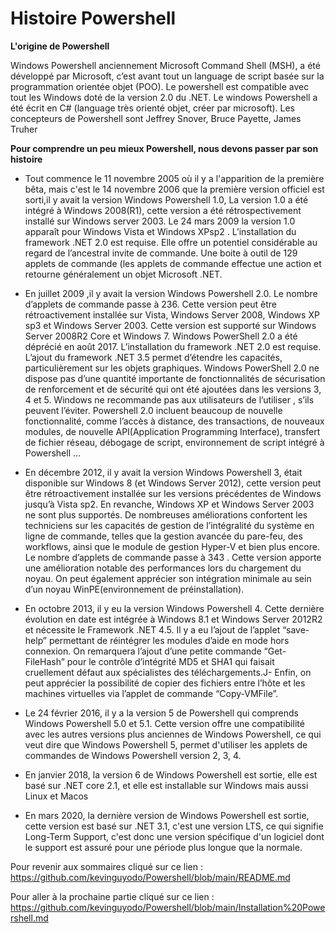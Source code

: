 # Histoire Powershell

__L'origine de Powershell__

Windows Powershell anciennement Microsoft Command Shell (MSH), a été développé par Microsoft, c’est avant tout un language de script basée sur la programmation orientée objet (POO). Le powershell est compatible avec tout les Windows doté de la version 2.0 du .NET. Le windows Powershell a été écrit en C# (language très orienté objet, créer par microsoft).
Les concepteurs de Powershell sont Jeffrey Snover, Bruce Payette, James Truher

__Pour comprendre un peu mieux Powershell, nous devons passer par son histoire__

-	Tout commence le 11 novembre 2005 où il y a l'apparition de la première bêta, mais c'est le 14 novembre 2006 que la première version officiel est sorti,il y avait la version Windows Powershell 1.0, La version 1.0 a été intégré à Windows 2008(R1), cette version a été rétrospectivement installé sur Windows server 2003. Le 24 mars 2009 la version 1.0 apparaît pour Windows Vista et Windows XPsp2 . L’installation du framework .NET 2.0 est requise. Elle offre un potentiel considérable au regard de l’ancestral invite de commande. Une boite à outil de 129 applets de commande (les applets de commande effectue une action et retourne généralement un objet Microsoft .NET.

-	En juillet 2009 ,il y avait la version Windows Powershell 2.0. Le nombre d’applets de commande passe à 236. Cette version peut être rétroactivement installée sur Vista, Windows Server 2008, Windows XP sp3 et Windows Server 2003. Cette version est supporté sur Windows Server 2008R2 Core et Windows 7. Windows PowerShell 2.0 a été déprécié en août 2017. L’installation du framework .NET 2.0 est requise. L’ajout du framework .NET 3.5 permet d’étendre les capacités, particulièrement sur les objets graphiques. Windows PowerShell 2.0 ne dispose pas d’une quantité importante de fonctionnalités de sécurisation de renforcement et de sécurité qui ont été ajoutées dans les versions 3, 4 et 5. Windows ne recommande pas aux utilisateurs de l’utiliser , s’ils peuvent l’éviter. Powershell 2.0 incluent beaucoup de nouvelle fonctionnalité, comme l’accès à distance, des transactions, de nouveaux modules, de nouvelle API(Application Programming Interface),  transfert de fichier réseau, débogage de script, environnement de script intégré à Powershell …

-	En décembre 2012, il y avait la version Windows Powershell 3, était disponible sur Windows 8 (et Windows Server 2012), cette version peut être rétroactivement installée sur les versions précédentes de Windows jusqu’à Vista sp2. En revanche, Windows XP et Windows Server 2003 ne sont plus supportés. De nombreuses améliorations confortent les techniciens sur les capacités de gestion de l’intégralité du système en ligne de commande, telles que la gestion avancée du pare-feu, des workflows, ainsi que le module de gestion Hyper-V et bien plus encore. Le nombre d’applets de commande passe à 343 . Cette version apporte une amélioration notable des performances lors du chargement du noyau. On peut également apprécier son intégration minimale au sein d’un noyau WinPE(environnement de préinstallation).

-	En octobre 2013, il y eu la version Windows Powershell 4. Cette dernière évolution en date est intégrée à Windows 8.1 et Windows Server 2012R2 et nécessite le Framework .NET 4.5. Il y a eu l’ajout de l’applet “save-help” permettant de réintégrer les modules d’aide en mode hors connexion. On remarquera l’ajout d’une petite commande “Get-FileHash” pour le contrôle d’intégrité MD5 et SHA1 qui faisait cruellement défaut aux spécialistes des téléchargements.J- Enfin, on peut apprécier la possibilité de copier des fichiers entre l’hôte et les machines virtuelles via l’applet de commande “Copy-VMFile”.

-	Le 24 février 2016, il y a la version 5 de Powershell qui comprends Windows Powershell 5.0 et 5.1. Cette version offre une compatibilité avec les autres versions plus anciennes de Windows Powershell, ce qui veut dire que Windows Powershell 5, permet d'utiliser les applets de commandes de Windows Powershell version 2, 3, 4.

- En janvier 2018, la version 6 de Windows Powershell est sortie, elle est basé sur .NET core 2.1, et elle est installable sur Windows mais aussi Linux et Macos

- En mars 2020, la dernière version de Windows Powershell est sortie, cette version est basé sur .NET 3.1, c'est une version LTS, ce qui signifie Long-Term Support, c'est donc une version spécifique d'un logiciel dont le support est assuré pour une période plus longue que la normale.


Pour revenir aux sommaires cliqué sur ce lien : https://github.com/kevinguyodo/Powershell/blob/main/README.md

Pour aller à la prochaine partie cliqué sur ce lien : https://github.com/kevinguyodo/Powershell/blob/main/Installation%20Powershell.md
